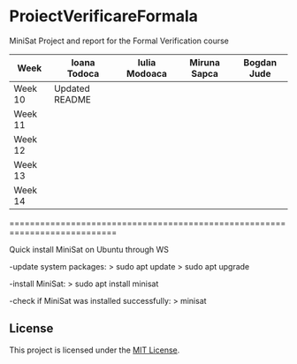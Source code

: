 # ProiectVerificareFormala

MiniSat Project and report for the Formal Verification course

|   Week   | Ioana Todoca   | Iulia Modoaca | Miruna Sapca | Bogdan Jude|
|----------|----------------|---------------|--------------|------------|
| Week 10  | Updated README |               |              |            |
| Week 11  |                |               |              |            |
| Week 12  |                |               |              |            |
| Week 13  |                |               |              |            |
| Week 14  |                |               |              |            |



===========================================================================

Quick install MiniSat on Ubuntu through WS
 
-update system packages:
    > sudo apt update
    > sudo apt upgrade

-install MiniSat:
    > sudo apt install minisat

-check if MiniSat was installed successfully:
    > minisat


## License
This project is licensed under the [MIT License](LICENSE).

